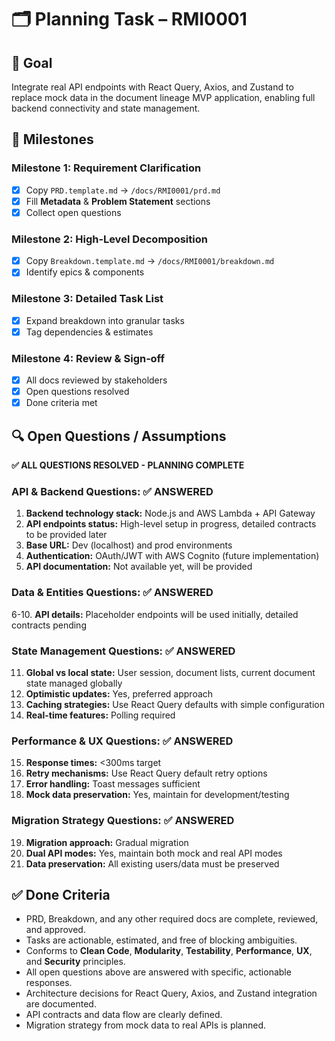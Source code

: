 # 🗂️ Planning Task – RMI0001

## 🎯 Goal
Integrate real API endpoints with React Query, Axios, and Zustand to replace mock data in the document lineage MVP application, enabling full backend connectivity and state management.

## 🚧 Milestones
### Milestone 1: Requirement Clarification
- [x] Copy `PRD.template.md` → `/docs/RMI0001/prd.md`
- [x] Fill **Metadata** & **Problem Statement** sections
- [x] Collect open questions

### Milestone 2: High‑Level Decomposition
- [x] Copy `Breakdown.template.md` → `/docs/RMI0001/breakdown.md`
- [x] Identify epics & components

### Milestone 3: Detailed Task List
- [x] Expand breakdown into granular tasks
- [x] Tag dependencies & estimates

### Milestone 4: Review & Sign‑off
- [x] All docs reviewed by stakeholders
- [x] Open questions resolved
- [x] Done criteria met

## 🔍 Open Questions / Assumptions
**✅ ALL QUESTIONS RESOLVED - PLANNING COMPLETE**

### API & Backend Questions: ✅ ANSWERED
1. **Backend technology stack:** Node.js and AWS Lambda + API Gateway
2. **API endpoints status:** High-level setup in progress, detailed contracts to be provided later
3. **Base URL:** Dev (localhost) and prod environments
4. **Authentication:** OAuth/JWT with AWS Cognito (future implementation)
5. **API documentation:** Not available yet, will be provided

### Data & Entities Questions: ✅ ANSWERED  
6-10. **API details:** Placeholder endpoints will be used initially, detailed contracts pending

### State Management Questions: ✅ ANSWERED
11. **Global vs local state:** User session, document lists, current document state managed globally
12. **Optimistic updates:** Yes, preferred approach
13. **Caching strategies:** Use React Query defaults with simple configuration
14. **Real-time features:** Polling required

### Performance & UX Questions: ✅ ANSWERED
15. **Response times:** <300ms target
16. **Retry mechanisms:** Use React Query default retry options
17. **Error handling:** Toast messages sufficient
18. **Mock data preservation:** Yes, maintain for development/testing

### Migration Strategy Questions: ✅ ANSWERED
19. **Migration approach:** Gradual migration
20. **Dual API modes:** Yes, maintain both mock and real API modes
21. **Data preservation:** All existing users/data must be preserved

## ✅ Done Criteria
- PRD, Breakdown, and any other required docs are complete, reviewed, and approved.
- Tasks are actionable, estimated, and free of blocking ambiguities.
- Conforms to **Clean Code**, **Modularity**, **Testability**, **Performance**, **UX**, and **Security** principles.
- All open questions above are answered with specific, actionable responses.
- Architecture decisions for React Query, Axios, and Zustand integration are documented.
- API contracts and data flow are clearly defined.
- Migration strategy from mock data to real APIs is planned.
